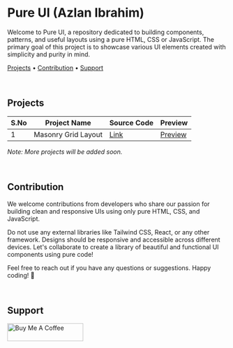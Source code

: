 # Pure UI (Azlan Ibrahim)

Welcome to Pure UI, a repository dedicated to building components, patterns, and useful layouts using a pure HTML, CSS or JavaScript. The primary goal of this project is to showcase various UI elements created with simplicity and purity in mind.

[Projects](#projects) • [Contribution](#contribution) • [Support](#support)


<br>

## Projects

| S.No | Project Name | Source Code | Preview |
|------|--------------|-------------|---------|
| 1    | Masonry Grid Layout | [Link](https://github.com/azlibdar/masonry-grid) | [Preview](https://azlibdar.github.io/masonry-grid/) |


*Note: More projects will be added soon.*

<br>

## Contribution
We welcome contributions from developers who share our passion for building clean and responsive UIs using only pure HTML, CSS, and JavaScript.


Do not use any external libraries like Tailwind CSS, React, or any other framework.
Designs should be responsive and accessible across different devices.
Let's collaborate to create a library of beautiful and functional UI components using pure code!

Feel free to reach out if you have any questions or suggestions. Happy coding! 🐧

<br>

## Support

<a href="https://www.buymeacoffee.com/azlibdar" target="_blank"><img src="https://cdn.buymeacoffee.com/buttons/default-orange.png" alt="Buy Me A Coffee" height="41" width="174"></a>


